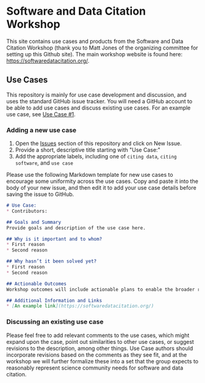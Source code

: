 Software and Data Citation Workshop
===================================

This site contains use cases and products from the Software and Data Citation Workshop (thank you to Matt Jones of the organizing committee for setting up this Github site).  The main workshop website is found here: https://softwaredatacitation.org/.

## Use Cases

This repository is mainly for use case development and discussion, and uses the standard GitHub issue tracker. You will need a GitHub account to be able to add use cases and discuss existing use cases.  For an example use case, see [Use Case #1](https://github.com/mbjones/software-data-citation-ws/issues/1).

### Adding a new use case

1. Open the [Issues](https://github.com/mbjones/software-data-citation-ws/issues) section of this repository and click on New Issue.  
2. Provide  a short, descriptive title starting with "Use Case:"
3. Add the appropriate labels, including one of `citing data`, `citing software`, and `use case`

Please use the following Markdown template for new use cases to encourage some uniformity across the use cases. Copy and paste it into the body of your new issue, and then edit it to add your use case details before saving the issue to GitHub.

```markdown
# Use Case: 
* Contributors: 

## Goals and Summary
Provide goals and description of the use case here.

## Why is it important and to whom?
* First reason
* Second reason

## Why hasn’t it been solved yet?
* First reason
* Second reason

## Actionable Outcomes
Workshop outcomes will include actionable plans to enable the broader research community to implement the software and data attribution practices that are identified and advanced by the participants of the workshop.  Articulate plans to implement this use case, as possible, into one or more of your projects subsequent to the workshop.

## Additional Information and Links
* [An example link](https://softwaredatacitation.org/)
```

### Discussing an existing use case
Please feel free to add relevant comments to the use cases, which might expand upon the case, point out similarities to other use cases, or suggest revisions to the description, among other things.  Use Case authors should incorporate revisions based on the comments as they see fit, and at the workshop we will further formalize these into a set that the group expects to reasonably represent science community needs for software and data citation.

